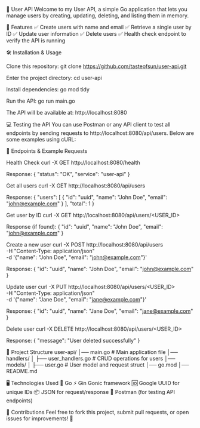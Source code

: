 💚 User API
Welcome to my User API, a simple Go application that lets you manage users by creating, updating, deleting, and listing them in memory.

🚀 Features
✅ Create users with name and email
✅ Retrieve a single user by ID
✅ Update user information
✅ Delete users
✅ Health check endpoint to verify the API is running

🛠 Installation & Usage

Clone this repository:
git clone https://github.com/tasteofsun/user-api.git


Enter the project directory:
cd user-api


Install dependencies:
go mod tidy


Run the API:
go run main.go


The API will be available at:
http://localhost:8080


💻 Testing the API
You can use Postman
 or any API client to test all endpoints by sending requests to http://localhost:8080/api/users.
Below are some examples using cURL:

🔎 Endpoints & Example Requests

Health Check
curl -X GET http://localhost:8080/health

Response:
{
  "status": "OK",
  "service": "user-api"
}


Get all users
curl -X GET http://localhost:8080/api/users

Response:
{
  "users": [
    {
      "id": "uuid",
      "name": "John Doe",
      "email": "john@example.com"
    }
  ],
  "total": 1
}


Get user by ID
curl -X GET http://localhost:8080/api/users/<USER_ID>

Response (if found):
{
  "id": "uuid",
  "name": "John Doe",
  "email": "john@example.com"
}


Create a new user
curl -X POST http://localhost:8080/api/users \
-H "Content-Type: application/json" \
-d '{"name": "John Doe", "email": "john@example.com"}'

Response:
{
  "id": "uuid",
  "name": "John Doe",
  "email": "john@example.com"
}


Update user
curl -X PUT http://localhost:8080/api/users/<USER_ID> \
-H "Content-Type: application/json" \
-d '{"name": "Jane Doe", "email": "jane@example.com"}'

Response:
{
  "id": "uuid",
  "name": "Jane Doe",
  "email": "jane@example.com"
}


Delete user
curl -X DELETE http://localhost:8080/api/users/<USER_ID>

Response:
{
  "message": "User deleted successfully"
}


📂 Project Structure
user-api/
│── main.go               # Main application file
│── handlers/
│   ├── user_handlers.go  # CRUD operations for users
│── models/
│   ├── user.go           # User model and request struct
│── go.mod
│── README.md


🖥️ Technologies Used
🐹 Go
⚡ Gin Gonic framework
🆔 Google UUID for unique IDs
📦 JSON for request/response
💼 Postman (for testing API endpoints)

🤝 Contributions
Feel free to fork this project, submit pull requests, or open issues for improvements! 🚀